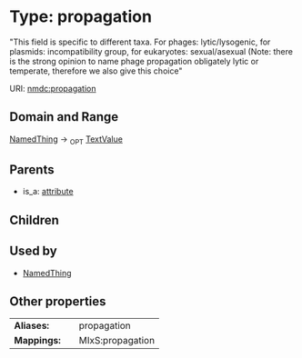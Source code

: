 
# Type: propagation


"This field is specific to different taxa. For phages: lytic/lysogenic, for plasmids: incompatibility group, for eukaryotes: sexual/asexual (Note: there is the strong opinion to name phage propagation obligately lytic or temperate, therefore we also give this choice"

URI: [nmdc:propagation](https://microbiomedata/meta/propagation)


## Domain and Range

[NamedThing](NamedThing.md) ->  <sub>OPT</sub> [TextValue](TextValue.md)

## Parents

 *  is_a: [attribute](attribute.md)

## Children


## Used by

 * [NamedThing](NamedThing.md)

## Other properties

|  |  |  |
| --- | --- | --- |
| **Aliases:** | | propagation |
| **Mappings:** | | MIxS:propagation |

